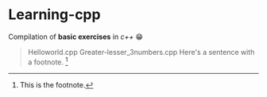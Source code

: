 # Learning-cpp
Compilation of **basic exercises** in *c++* 😁
>Helloworld.cpp
>Greater-lesser_3numbers.cpp
	Here's a sentence with a footnote. [^1]

[^1]: This is the footnote.

